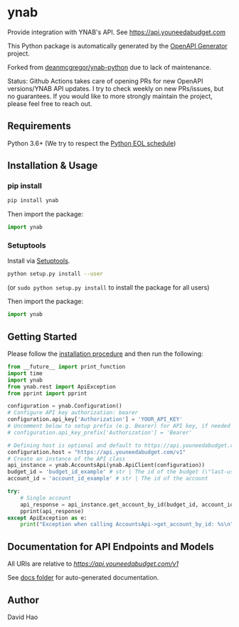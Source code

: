# ynab

Provide integration with YNAB's API. See https://api.youneedabudget.com

This Python package is automatically generated by the [OpenAPI Generator](https://openapi-generator.tech) project.

Forked from [deanmcgregor/ynab-python](https://github.com/deanmcgregor/ynab-python) due to lack of maintenance.

Status: Github Actions takes care of opening PRs for new OpenAPI versions/YNAB API updates. I try to check weekly on new PRs/issues, but no guarantees. If you would like to more strongly maintain the project, please feel free to reach out.

## Requirements

Python 3.6+ (We try to respect the [Python EOL schedule](https://devguide.python.org/#status-of-python-branches))

## Installation & Usage
### pip install

```sh
pip install ynab
```

Then import the package:
```python
import ynab 
```

### Setuptools

Install via [Setuptools](http://pypi.python.org/pypi/setuptools).

```sh
python setup.py install --user
```
(or `sudo python setup.py install` to install the package for all users)

Then import the package:
```python
import ynab
```

## Getting Started

Please follow the [installation procedure](#installation--usage) and then run the following:

```python
from __future__ import print_function
import time
import ynab
from ynab.rest import ApiException
from pprint import pprint

configuration = ynab.Configuration()
# Configure API key authorization: bearer
configuration.api_key['Authorization'] = 'YOUR_API_KEY'
# Uncomment below to setup prefix (e.g. Bearer) for API key, if needed
# configuration.api_key_prefix['Authorization'] = 'Bearer'

# Defining host is optional and default to https://api.youneedabudget.com/v1
configuration.host = "https://api.youneedabudget.com/v1"
# Create an instance of the API class
api_instance = ynab.AccountsApi(ynab.ApiClient(configuration))
budget_id = 'budget_id_example' # str | The id of the budget (\"last-used\" can be used to specify the last used budget and \"default\" can be used if default budget selection is enabled (see: https://api.youneedabudget.com/#oauth-default-budget)
account_id = 'account_id_example' # str | The id of the account

try:
    # Single account
    api_response = api_instance.get_account_by_id(budget_id, account_id)
    pprint(api_response)
except ApiException as e:
    print("Exception when calling AccountsApi->get_account_by_id: %s\n" % e)

```

## Documentation for API Endpoints and Models

All URIs are relative to *https://api.youneedabudget.com/v1*

See [docs folder](docs/) for auto-generated documentation.

## Author

David Hao

